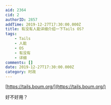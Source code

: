 ```yaml
---
aid: 2364
cid: 2
authorID: 2857
addTime: 2019-12-27T17:30:00.000Z
title: 有没有人能详细介绍一下Tails OS?
tags:
    - Tails
    - 人能
    - OS
    - 有没有
    - 详细
comments: []
date: 2019-12-27T17:30:00.000Z
category: 时政
---
```


[https://tails.boum.org/](https://tails.boum.org/)

好不好用？
